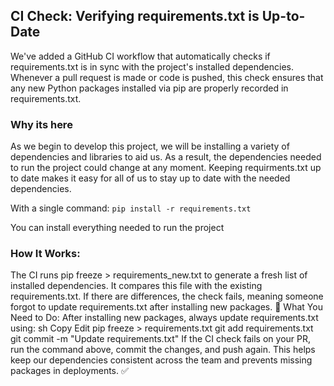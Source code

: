 ## CI Check: Verifying requirements.txt is Up-to-Date

We've added a GitHub CI workflow that automatically checks if requirements.txt is in sync with the project's installed dependencies. Whenever a pull request is made or code is pushed, this check ensures that any new Python packages installed via pip are properly recorded in requirements.txt.

### Why its here
As we begin to develop this project, we will be installing a variety of dependencies and libraries to aid us. As a result, the dependencies needed to run the project could change at any moment. Keeping requirments.txt up to date makes it easy for all of us to stay up to date with the needed dependencies.

With a single command: `pip install -r requirements.txt`

You can install everything needed to run the project

### How It Works:
The CI runs pip freeze > requirements_new.txt to generate a fresh list of installed dependencies.
It compares this file with the existing requirements.txt.
If there are differences, the check fails, meaning someone forgot to update requirements.txt after installing new packages.
🚀 What You Need to Do:
After installing new packages, always update requirements.txt using:
sh
Copy
Edit
pip freeze > requirements.txt
git add requirements.txt
git commit -m "Update requirements.txt"
If the CI check fails on your PR, run the command above, commit the changes, and push again.
This helps keep our dependencies consistent across the team and prevents missing packages in deployments. ✅